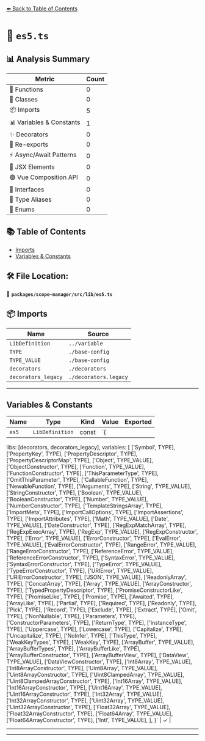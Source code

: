 [⬅️ Back to Table of Contents](../../../../index.md)

# 📄 `es5.ts`

## 📊 Analysis Summary

| Metric | Count |
|--------|-------|
| 🔧 Functions | 0 |
| 🧱 Classes | 0 |
| 📦 Imports | 5 |
| 📊 Variables & Constants | 1 |
| ✨ Decorators | 0 |
| 🔄 Re-exports | 0 |
| ⚡ Async/Await Patterns | 0 |
| 💠 JSX Elements | 0 |
| 🟢 Vue Composition API | 0 |
| 📐 Interfaces | 0 |
| 📑 Type Aliases | 0 |
| 🎯 Enums | 0 |

## 📚 Table of Contents

- [Imports](#imports)
- [Variables & Constants](#variables-constants)

## 🛠️ File Location:
📂 **`packages/scope-manager/src/lib/es5.ts`**

## 📦 Imports

| Name | Source |
|------|--------|
| `LibDefinition` | `../variable` |
| `TYPE` | `./base-config` |
| `TYPE_VALUE` | `./base-config` |
| `decorators` | `./decorators` |
| `decorators_legacy` | `./decorators.legacy` |


---

## Variables & Constants

| Name | Type | Kind | Value | Exported |
|------|------|------|-------|----------|
| `es5` | `LibDefinition` | const | `{
  libs: [decorators, decorators_legacy],
  variables: [
    ['Symbol', TYPE],
    ['PropertyKey', TYPE],
    ['PropertyDescriptor', TYPE],
    ['PropertyDescriptorMap', TYPE],
    ['Object', TYPE_VALUE],
    ['ObjectConstructor', TYPE],
    ['Function', TYPE_VALUE],
    ['FunctionConstructor', TYPE],
    ['ThisParameterType', TYPE],
    ['OmitThisParameter', TYPE],
    ['CallableFunction', TYPE],
    ['NewableFunction', TYPE],
    ['IArguments', TYPE],
    ['String', TYPE_VALUE],
    ['StringConstructor', TYPE],
    ['Boolean', TYPE_VALUE],
    ['BooleanConstructor', TYPE],
    ['Number', TYPE_VALUE],
    ['NumberConstructor', TYPE],
    ['TemplateStringsArray', TYPE],
    ['ImportMeta', TYPE],
    ['ImportCallOptions', TYPE],
    ['ImportAssertions', TYPE],
    ['ImportAttributes', TYPE],
    ['Math', TYPE_VALUE],
    ['Date', TYPE_VALUE],
    ['DateConstructor', TYPE],
    ['RegExpMatchArray', TYPE],
    ['RegExpExecArray', TYPE],
    ['RegExp', TYPE_VALUE],
    ['RegExpConstructor', TYPE],
    ['Error', TYPE_VALUE],
    ['ErrorConstructor', TYPE],
    ['EvalError', TYPE_VALUE],
    ['EvalErrorConstructor', TYPE],
    ['RangeError', TYPE_VALUE],
    ['RangeErrorConstructor', TYPE],
    ['ReferenceError', TYPE_VALUE],
    ['ReferenceErrorConstructor', TYPE],
    ['SyntaxError', TYPE_VALUE],
    ['SyntaxErrorConstructor', TYPE],
    ['TypeError', TYPE_VALUE],
    ['TypeErrorConstructor', TYPE],
    ['URIError', TYPE_VALUE],
    ['URIErrorConstructor', TYPE],
    ['JSON', TYPE_VALUE],
    ['ReadonlyArray', TYPE],
    ['ConcatArray', TYPE],
    ['Array', TYPE_VALUE],
    ['ArrayConstructor', TYPE],
    ['TypedPropertyDescriptor', TYPE],
    ['PromiseConstructorLike', TYPE],
    ['PromiseLike', TYPE],
    ['Promise', TYPE],
    ['Awaited', TYPE],
    ['ArrayLike', TYPE],
    ['Partial', TYPE],
    ['Required', TYPE],
    ['Readonly', TYPE],
    ['Pick', TYPE],
    ['Record', TYPE],
    ['Exclude', TYPE],
    ['Extract', TYPE],
    ['Omit', TYPE],
    ['NonNullable', TYPE],
    ['Parameters', TYPE],
    ['ConstructorParameters', TYPE],
    ['ReturnType', TYPE],
    ['InstanceType', TYPE],
    ['Uppercase', TYPE],
    ['Lowercase', TYPE],
    ['Capitalize', TYPE],
    ['Uncapitalize', TYPE],
    ['NoInfer', TYPE],
    ['ThisType', TYPE],
    ['WeakKeyTypes', TYPE],
    ['WeakKey', TYPE],
    ['ArrayBuffer', TYPE_VALUE],
    ['ArrayBufferTypes', TYPE],
    ['ArrayBufferLike', TYPE],
    ['ArrayBufferConstructor', TYPE],
    ['ArrayBufferView', TYPE],
    ['DataView', TYPE_VALUE],
    ['DataViewConstructor', TYPE],
    ['Int8Array', TYPE_VALUE],
    ['Int8ArrayConstructor', TYPE],
    ['Uint8Array', TYPE_VALUE],
    ['Uint8ArrayConstructor', TYPE],
    ['Uint8ClampedArray', TYPE_VALUE],
    ['Uint8ClampedArrayConstructor', TYPE],
    ['Int16Array', TYPE_VALUE],
    ['Int16ArrayConstructor', TYPE],
    ['Uint16Array', TYPE_VALUE],
    ['Uint16ArrayConstructor', TYPE],
    ['Int32Array', TYPE_VALUE],
    ['Int32ArrayConstructor', TYPE],
    ['Uint32Array', TYPE_VALUE],
    ['Uint32ArrayConstructor', TYPE],
    ['Float32Array', TYPE_VALUE],
    ['Float32ArrayConstructor', TYPE],
    ['Float64Array', TYPE_VALUE],
    ['Float64ArrayConstructor', TYPE],
    ['Intl', TYPE_VALUE],
  ],
}` | ✓ |


---


---